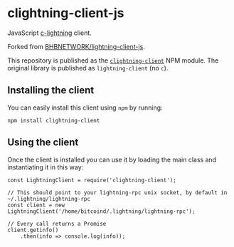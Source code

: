 # clightning-client-js

JavaScript [c-lightning](https://github.com/ElementsProject/lightning) client.

Forked from [BHBNETWORK/lightning-client-js](https://github.com/BHBNETWORK/lightning-client-js).

This repository is published as the [`clightning-client`](https://www.npmjs.com/package/clightning-client) NPM module.
The original library is published as `lightning-client` (no `c`).

## Installing the client

You can easily install this client using `npm` by running:

```
npm install clightning-client
```

## Using the client

Once the client is installed you can use it by loading the main class and instantiating it in this way:

```
const LightningClient = require('clightning-client');

// This should point to your lightning-rpc unix socket, by default in ~/.lightning/lightning-rpc
const client = new LightningClient('/home/bitcoind/.lightning/lightning-rpc');

// Every call returns a Promise
client.getinfo()
    .then(info => console.log(info));
```
